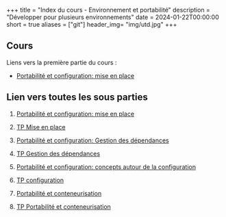 +++
title = "Index du cours - Environnement et portabilité"
description = "Développer pour plusieurs environnements"
date = 2024-01-22T00:00:00
short = true
aliases = ["git"]
header_img= "img/utd.jpg"
+++

## Cours
Liens vers la première partie du cours :

- [Portabilité et configuration: mise en place](/cours-2024/portabilite/portabilite-et-configuration-introduction)

## Lien vers toutes les sous parties

1. [Portabilité et configuration: mise en place](/cours-2024/portabilite/portabilite-et-configuration-introduction)
2. [TP Mise en place](/cours-2024/portabilite/tp-mise-en-place)
3. [Portabilité et configuration: Gestion des dépendances](/cours-2024/portabilite/gestion-des-dependances)
4. [TP Gestion des dépendances](/cours-2024/portabilite/tp-gestion-des-dependances)
5. [Portabilité et configuration: concepts autour de la configuration](/cours-2024/portabilite/configuration)
6. [TP configuration](/cours-2024/portabilite/tp-configuration)

7. [Portabilité et conteneurisation](/cours-2024/portabilite/environnement-conteneur)
8. [TP Portabilité et conteneurisation](/cours-2024/portabilite/tp-environnement-conteneur)